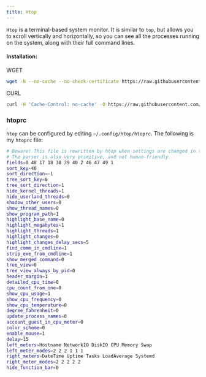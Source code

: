 ```yaml
---
title: Htop
---
```


`Htop` is a terminal-based system monitor. It is similar to `top`, but allows you to scroll vertically and horizontally, so you can see all the processes running on the system, along with their full command lines.

#### Installation:
WGET
``` bash
wget -N --no-cache --no-check-certificate https://raw.githubusercontent.com/carry0987/Linux-Note/master/docs/Htop/htop-setup.sh && chmod +x htop-setup.sh && bash htop-setup.sh
```
CURL
```bash
curl -H 'Cache-Control: no-cache' -O https://raw.githubusercontent.com/carry0987/Linux-Note/master/docs/Htop/htop-setup.sh && chmod +x htop-setup.sh && bash htop-setup.sh
```

### htoprc
`htop` can be configured by editing `~/.config/htop/htoprc`. The following is my `htoprc` file:
```bash
# Beware! This file is rewritten by htop when settings are changed in the interface.
# The parser is also very primitive, and not human-friendly.
fields=0 48 17 18 38 39 40 2 46 47 49 1
sort_key=46
sort_direction=-1
tree_sort_key=0
tree_sort_direction=1
hide_kernel_threads=1
hide_userland_threads=0
shadow_other_users=0
show_thread_names=0
show_program_path=1
highlight_base_name=0
highlight_megabytes=1
highlight_threads=1
highlight_changes=0
highlight_changes_delay_secs=5
find_comm_in_cmdline=1
strip_exe_from_cmdline=1
show_merged_command=0
tree_view=0
tree_view_always_by_pid=0
header_margin=1
detailed_cpu_time=0
cpu_count_from_one=0
show_cpu_usage=1
show_cpu_frequency=0
show_cpu_temperature=0
degree_fahrenheit=0
update_process_names=0
account_guest_in_cpu_meter=0
color_scheme=0
enable_mouse=1
delay=15
left_meters=Hostname NetworkIO DiskIO CPU Memory Swap
left_meter_modes=2 2 2 1 1 1
right_meters=DateTime Uptime Tasks LoadAverage Systemd
right_meter_modes=2 2 2 2 2
hide_function_bar=0
```
